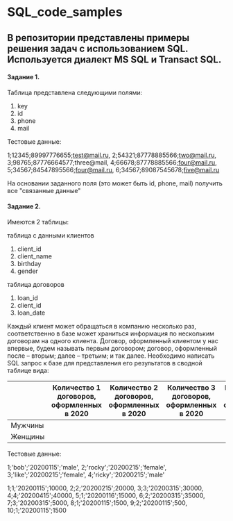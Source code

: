 # SQL_code_samples

## В репозитории представлены примеры решения задач с использованием SQL. Используется диалект MS SQL и Transact SQL.

#### Задание 1.

Таблица представлена следующими полями:
1) key
2) id
3) phone
4) mail

Тестовые данные:

1;12345;89997776655;test@mail.ru,
2;54321;87778885566;two@mail.ru,
3;98765;87776664577;three@mail,
4;66678;87778885566;four@mail.ru,
5;34567;84547895566;four@mail.ru,
6;34567;89087545678;five@mail.ru

На основании заданного поля (это может быть id, phone, mail) получить все "связанные данные"

#### Задание 2.

Имеются 2 таблицы:

таблица с данными клиентов

1) client_id
2) client_name
3) birthday
4) gender

таблица договоров

1) loan_id
2) client_id
3) loan_date

Каждый клиент может обращаться в компанию несколько раз, соответственно в базе может храниться информация по нескольким договорам на одного клиента.
Договор, оформленный клиентом у нас впервые, будем называть первым договором; договор, оформленный после – вторым; далее – третьим; и так далее.
Необходимо написать SQL запрос к базе для представления его результатов в сводной таблице вида:

|     | Количество 1 договоров, оформленных в 2020 | Количество 2 договоров, оформленных в 2020 | Количество 3 договоров, оформленных в 2020 | Количество 4 договоров, оформленных в 2020 | ... |
| --- | ------------------------------------------ | ------------------------------------------ | ------------------------------------------ | ------------------------------------------ |:---:|
|Мужчины| | | | | |
|Женщины| | | | | |

Тестовые данные:

1;'bob';'20200115';'male',
2;'rocky';'20200215';'female',
3;'like';'20200215';'female',
4;'ricky';'20200215';'male'

1;1;'20200115';10000,
2;2;'20200215';20000,
3;3;'20200315';30000,
4;4;'20200415';40000,
5;1;'20200116';15000,
6;2;'20200315';35000,
7;3;'20200315';5000,
8;1;'20200115';1500,
9;2;'20200115';500,
10;1;'20200115';1500
